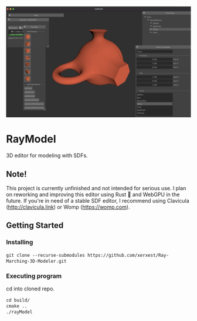 ![Alt text](demo.png "Demo")

# RayModel

3D editor for modeling with SDFs.

## Note!

This project is currently unfinished and not intended for serious use. I plan on reworking and improving this editor using Rust 🦀 and WebGPU in the future. If you're in need of a stable SDF editor, I recommend using Clavicula (http://clavicula.link) or Womp (https://womp.com).

## Getting Started

### Installing

```  
git clone --recurse-submodules https://github.com/xerxest/Ray-Marching-3D-Modeler.git
```

### Executing program

 cd into cloned repo.

```  
cd build/
cmake .. 
./rayModel
```

